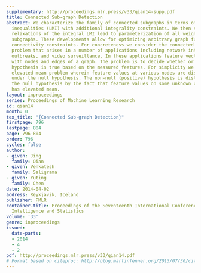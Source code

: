 ```yaml
---
supplementary: http://proceedings.mlr.press/v33/qian14-supp.pdf
title: Connected Sub-graph Detection
abstract: We characterize the family of connected subgraphs in terms of linear matrix
  inequalities (LMI) with additional integrality constraints. We then show that convex
  relaxations of the integral LMI lead to parameterization of all weighted connected
  subgraphs. These developments allow for optimizing arbitrary graph functionals under
  connectivity constraints. For concreteness we consider the connected sub-graph detection
  problem that arises in a number of applications including network intrusion, disease
  outbreaks, and video surveillance. In these applications feature vectors are associated
  with nodes and edges of a graph. The problem is to decide whether or not the null
  hypothesis is true based on the measured features. For simplicity we consider the
  elevated mean problem wherein feature values at various nodes are distributed IID
  under the null hypothesis. The non-null (positive) hypothesis is distinguished from
  the null hypothesis by the fact that feature values on some unknown connected sub-graph
  has elevated mean.
layout: inproceedings
series: Proceedings of Machine Learning Research
id: qian14
month: 0
tex_title: "{Connected Sub-graph Detection}"
firstpage: 796
lastpage: 804
page: 796-804
order: 796
cycles: false
author:
- given: Jing
  family: Qian
- given: Venkatesh
  family: Saligrama
- given: Yuting
  family: Chen
date: 2014-04-02
address: Reykjavik, Iceland
publisher: PMLR
container-title: Proceedings of the Seventeenth International Conference on Artificial
  Intelligence and Statistics
volume: '33'
genre: inproceedings
issued:
  date-parts:
  - 2014
  - 4
  - 2
pdf: http://proceedings.mlr.press/v33/qian14.pdf
# Format based on citeproc: http://blog.martinfenner.org/2013/07/30/citeproc-yaml-for-bibliographies/
---
```

